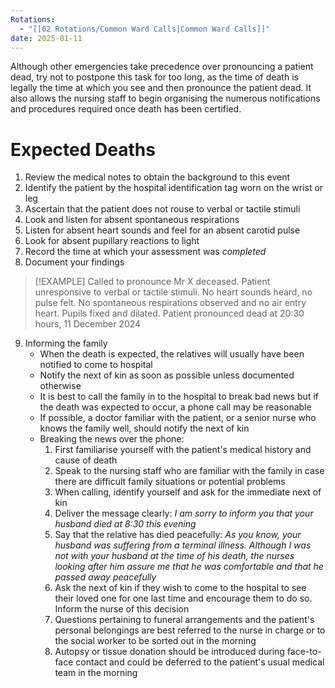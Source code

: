 ```yaml
---
Rotations:
  - "[[02 Rotations/Common Ward Calls|Common Ward Calls]]"
date: 2025-01-11
---
```

Although other emergencies take precedence over pronouncing a patient dead, try not to postpone this task for too long, as the time of death is legally the time at which you see and then pronounce the patient dead. It also allows the nursing staff to begin organising the numerous notifications and procedures required once death has been certified.
# Expected Deaths
1. Review the medical notes to obtain the background to this event
2. Identify the patient by the hospital identification tag worn on the wrist or leg
3. Ascertain that the patient does not rouse to verbal or tactile stimuli
4. Look and listen for absent spontaneous respirations
5. Listen for absent heart sounds and feel for an absent carotid pulse
6. Look for absent pupillary reactions to light
7. Record the time at which your assessment was *completed*
8. Document your findings

> [!EXAMPLE] 
> Called to pronounce Mr X deceased. Patient unresponsive to verbal or tactile stimuli. No heart sounds heard, no pulse felt. No spontaneous respirations observed and no air entry heart. Pupils fixed and dilated. Patient pronounced dead at 20:30 hours, 11 December 2024

9. Informing the family
	- When the death is expected, the relatives will usually have been notified to come to hospital
	- Notify the next of kin as soon as possible unless documented otherwise
	- It is best to call the family in to the hospital to break bad news but if the death was expected to occur, a phone call may be reasonable
	- If possible, a doctor familiar with the patient, or a senior nurse who knows the family well, should notify the next of kin
	- Breaking the news over the phone:
		1. First familiarise yourself with the patient's medical history and cause of death
		2. Speak to the nursing staff who are familiar with the family in case there are difficult family situations or potential problems
		3. When calling, identify yourself and ask for the immediate next of kin
		4. Deliver the message clearly: *I am sorry to inform you that your husband died at 8:30 this evening*
		5. Say that the relative has died peacefully: *As you know, your husband was suffering from a terminal illness. Although I was not with your husband at the time of his death, the nurses looking after him assure me that he was comfortable and that he passed away peacefully*
		6. Ask the next of kin if they wish to come to the hospital to see their loved one for one last time and encourage them to do so. Inform the nurse of this decision
		7. Questions pertaining to funeral arrangements and the patient's personal belongings are best referred to the nurse in charge or to the social worker to be sorted out in the morning
		8. Autopsy or tissue donation should be introduced during face-to-face contact and could be deferred to the patient's usual medical team in the morning
